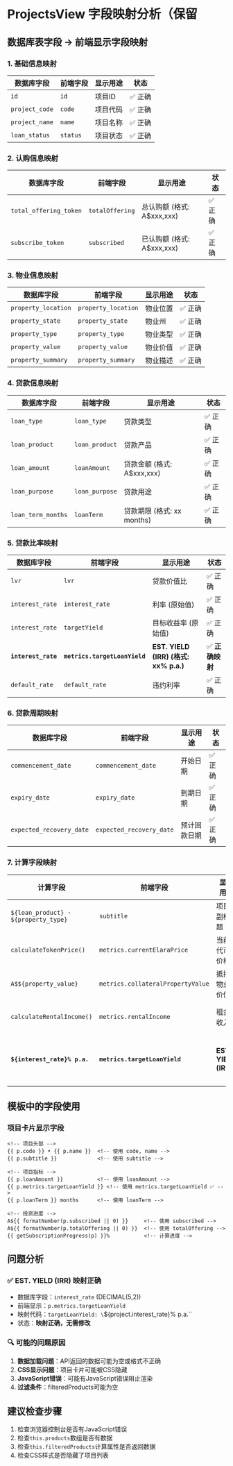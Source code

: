 # ProjectsView 字段映射分析（保留

## 数据库表字段 → 前端显示字段映射

### 1. 基础信息映射
| 数据库字段 | 前端字段 | 显示用途 | 状态 |
|-----------|---------|---------|------|
| `id` | `id` | 项目ID | ✅ 正确 |
| `project_code` | `code` | 项目代码 | ✅ 正确 |
| `project_name` | `name` | 项目名称 | ✅ 正确 |
| `loan_status` | `status` | 项目状态 | ✅ 正确 |

### 2. 认购信息映射
| 数据库字段 | 前端字段 | 显示用途 | 状态 |
|-----------|---------|---------|------|
| `total_offering_token` | `totalOffering` | 总认购额 (格式: A$xxx,xxx) | ✅ 正确 |
| `subscribe_token` | `subscribed` | 已认购额 (格式: A$xxx,xxx) | ✅ 正确 |

### 3. 物业信息映射
| 数据库字段 | 前端字段 | 显示用途 | 状态 |
|-----------|---------|---------|------|
| `property_location` | `property_location` | 物业位置 | ✅ 正确 |
| `property_state` | `property_state` | 物业州 | ✅ 正确 |
| `property_type` | `property_type` | 物业类型 | ✅ 正确 |
| `property_value` | `property_value` | 物业价值 | ✅ 正确 |
| `property_summary` | `property_summary` | 物业描述 | ✅ 正确 |

### 4. 贷款信息映射
| 数据库字段 | 前端字段 | 显示用途 | 状态 |
|-----------|---------|---------|------|
| `loan_type` | `loan_type` | 贷款类型 | ✅ 正确 |
| `loan_product` | `loan_product` | 贷款产品 | ✅ 正确 |
| `loan_amount` | `loanAmount` | 贷款金额 (格式: A$xxx,xxx) | ✅ 正确 |
| `loan_purpose` | `loan_purpose` | 贷款用途 | ✅ 正确 |
| `loan_term_months` | `loanTerm` | 贷款期限 (格式: xx months) | ✅ 正确 |

### 5. 贷款比率映射
| 数据库字段 | 前端字段 | 显示用途 | 状态 |
|-----------|---------|---------|------|
| `lvr` | `lvr` | 贷款价值比 | ✅ 正确 |
| `interest_rate` | `interest_rate` | 利率 (原始值) | ✅ 正确 |
| `interest_rate` | `targetYield` | 目标收益率 (原始值) | ✅ 正确 |
| **`interest_rate`** | **`metrics.targetLoanYield`** | **EST. YIELD (IRR) (格式: xx% p.a.)** | ✅ **正确映射** |
| `default_rate` | `default_rate` | 违约利率 | ✅ 正确 |

### 6. 贷款周期映射
| 数据库字段 | 前端字段 | 显示用途 | 状态 |
|-----------|---------|---------|------|
| `commencement_date` | `commencement_date` | 开始日期 | ✅ 正确 |
| `expiry_date` | `expiry_date` | 到期日期 | ✅ 正确 |
| `expected_recovery_date` | `expected_recovery_date` | 预计回款日期 | ✅ 正确 |

### 7. 计算字段映射
| 计算字段 | 前端字段 | 显示用途 | 状态 |
|---------|---------|---------|------|
| `${loan_product} - ${property_type}` | `subtitle` | 项目副标题 | ✅ 正确 |
| `calculateTokenPrice()` | `metrics.currentElaraPrice` | 当前代币价格 | ✅ 正确 |
| `A$${property_value}` | `metrics.collateralPropertyValue` | 抵押物业价值 | ✅ 正确 |
| `calculateRentalIncome()` | `metrics.rentalIncome` | 租金收入 | ✅ 正确 |
| **`${interest_rate}% p.a.`** | **`metrics.targetLoanYield`** | **EST. YIELD (IRR)** | ✅ **正确映射** |

## 模板中的字段使用

### 项目卡片显示字段
```vue
<!-- 项目头部 -->
{{ p.code }} • {{ p.name }}  <!-- 使用 code, name -->
{{ p.subtitle }}             <!-- 使用 subtitle -->

<!-- 项目指标 -->
{{ p.loanAmount }}           <!-- 使用 loanAmount -->
{{ p.metrics.targetLoanYield }} <!-- 使用 metrics.targetLoanYield ✅ -->
{{ p.loanTerm }} months      <!-- 使用 loanTerm -->

<!-- 投资进度 -->
A${{ formatNumber(p.subscribed || 0) }}     <!-- 使用 subscribed -->
A${{ formatNumber(p.totalOffering || 0) }}  <!-- 使用 totalOffering -->
{{ getSubscriptionProgress(p) }}%           <!-- 计算进度 -->
```

## 问题分析

### ✅ EST. YIELD (IRR) 映射正确
- 数据库字段：`interest_rate` (DECIMAL(5,2))
- 前端显示：`p.metrics.targetLoanYield` 
- 映射代码：`targetLoanYield: \`${project.interest_rate}% p.a.\``
- 状态：**映射正确，无需修改**

### 🔍 可能的问题原因
1. **数据加载问题**：API返回的数据可能为空或格式不正确
2. **CSS显示问题**：项目卡片可能被CSS隐藏
3. **JavaScript错误**：可能有JavaScript错误阻止渲染
4. **过滤条件**：filteredProducts可能为空

## 建议检查步骤
1. 检查浏览器控制台是否有JavaScript错误
2. 检查`this.products`数组是否有数据
3. 检查`this.filteredProducts`计算属性是否返回数据
4. 检查CSS样式是否隐藏了项目列表
